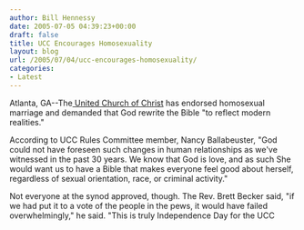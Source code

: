 ```yaml
---
author: Bill Hennessy
date: 2005-07-05 04:39:23+00:00
draft: false
title: UCC Encourages Homosexuality
layout: blog
url: /2005/07/04/ucc-encourages-homosexuality/
categories:
- Latest
---
```


Atlanta, GA--The[ United Church of Christ](https://www.catholic.org/cathcom/national_story.php?id=15424) has endorsed homosexual marriage and demanded that God rewrite the Bible "to reflect modern realities."

According to UCC Rules Committee member, Nancy Ballabeuster, "God could not have foreseen such changes in human relationships as we've witnessed in the past 30 years.  We know that God is love, and as such She would want us to have a Bible that makes everyone feel good about herself, regardless of sexual orientation, race, or criminal activity."

Not everyone at the synod approved, though.  The Rev. Brett Becker said, "if we had put it to a vote of the people in the pews, it would have failed overwhelmingly," he said. "This is truly Independence Day for the UCC 
